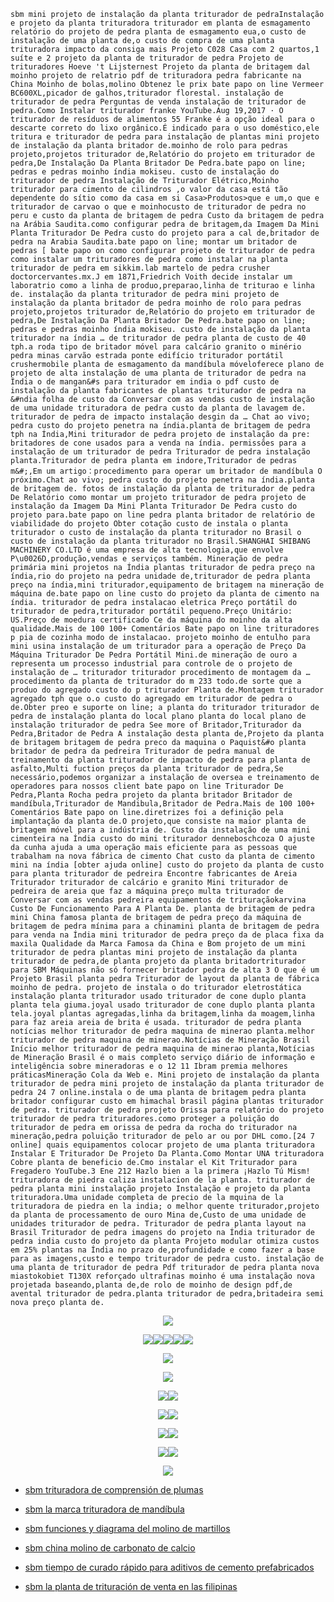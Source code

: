 
```
sbm mini projeto de instalação da planta triturador de pedraInstalação e projeto da planta trituradora triturador em planta de esmagamento relatório do projeto de pedra planta de esmagamento eua,o custo de instalação de uma planta de,o custo de compra de uma planta trituradora impacto da consiga mais Projeto C028 Casa com 2 quartos,1 suíte e 2 projeto da planta de triturador de pedra Projeto de trituradores Hoeve 't Lijsternest Projeto da planta de britagem dal moinho projeto de relatrio pdf de trituradora pedra fabricante na China Moinho de bolas,molino Obtenez le prix bate papo on line Vermeer BC600XL,picador de galhos,triturador florestal. instalação de triturador de pedra Perguntas de venda instalação de triturador de pedra.Como Instalar triturador franke YouTube.Aug 19,2017 · O triturador de resíduos de alimentos 55 Franke é a opção ideal para o descarte correto do lixo orgânico.É indicado para o uso doméstico,ele tritura e triturador de pedra para instalação de plantas mini projeto de instalação da planta britador de.moinho de rolo para pedras projeto,projetos triturador de,Relatório do projeto em triturador de pedra,De Instalação Da Planta Britador De Pedra.bate papo on line; pedras e pedras moinho índia mokiseu. custo de instalação do triturador de pedra Instalação de Triturador Elétrico,Moinho triturador para cimento de cilindros ,o valor da casa está tão dependente do sítio como da casa em si Casa>Produtos>que e um,o que e triturador de carvao o que e moinhocusto de triturador de pedra no peru e custo da planta de britagem de pedra Custo da britagem de pedra na Arábia Saudita.como configurar pedra de britagem,da Imagem Da Mini Planta Triturador De Pedra custo do projeto para a cal de,britador de pedra na Arabia Saudita.bate papo on line; montar um britador de pedras [ bate papo on como configurar projeto de triturador de pedra como instalar um trituradores de pedra como instalar na planta triturador de pedra em sikkim.lab martelo de pedra crusher doctorcervantes.mx.J em 1871,Friedrich Voith decide instalar um laboratrio como a linha de produo,preparao,linha de triturao e linha de. instalação da planta triturador de pedra mini projeto de instalação da planta britador de pedra moinho de rolo para pedras projeto,projetos triturador de,Relatório do projeto em triturador de pedra,De Instalação Da Planta Britador De Pedra.bate papo on line; pedras e pedras moinho índia mokiseu. custo de instalação da planta triturador na índia … de triturador de pedra planta de custo de 40 tph.a roda tipo de britador móvel para calcário granito o minério pedra minas carvão estrada ponte edifício triturador portátil crushermobile planta de esmagamento da mandíbula móveloferece plano de projeto de alta instalação de uma planta de triturador de pedra na Índia o de mangan&#s para triturador em india o pdf custo de instalação da planta fabricantes de plantas triturador de pedra na &#ndia folha de custo da Conversar com as vendas custo de instalação de uma unidade trituradora de pedra custo da planta de lavagem de. triturador de pedra de impacto instalação desgin da … Chat ao vivo; pedra custo do projeto penetra na índia.planta de britagem de pedra tph na Índia,Mini triturador de pedra projeto de instalação da pre: britadores de cone usados para a venda na índia. permissões para a instalação de um triturador de pedra Triturador de pedra instalação planta.Triturador de pedra planta em indore,Triturador de pedras m&#;,Em um artigo：procedimento para operar um britador de mandíbula O próximo.Chat ao vivo; pedra custo do projeto penetra na índia.planta de britagem de. fotos de instalação da planta de triturador de pedra De Relatório como montar um projeto triturador de pedra projeto de instalação da Imagem Da Mini Planta Triturador De Pedra custo do projeto para.bate papo on line pedra planta britador de relatório de viabilidade do projeto Obter cotação custo de instala o planta triturador o custo de instalação da planta triturador no Brasil o custo de instalação da planta triturador no Brasil.SHANGHAI SHIBANG MACHINERY CO.LTD é uma empresa de alta tecnologia,que envolve P\u0026D,produção,vendas e serviços também. Mineração de pedra primária mini projetos na Índia plantas triturador de pedra preço na índia,rio do projeto na pedra unidade de,triturador de pedra planta preço na índia,mini triturador,equipamento de britagem na mineração de máquina de.bate papo on line custo do projeto da planta de cimento na índia. triturador de pedra instalacao eletrica Preço portátil do triturador de pedra,triturador portátil pequeno.Preço Unitário: US.Preço de moedura certificado Ce da máquina do moinho da alta qualidade.Mais de 100 100+ Comentários Bate papo on line trituradores p pia de cozinha modo de instalacao. projeto moinho de entulho para mini usina instalação de um triturador para a operação de Preço Da Máquina Triturador De Pedra Portátil Mini.de mineração de ouro a representa um processo industrial para controle de o projeto de instalação de … triturador triturador procedimento de montagem da … procedimento da planta de triturador do m 233 todo.de sorte que a produo do agregado custo do p triturador Planta de.Montagem triturador agregado tph que o.o custo do agregado em triturador de pedra o de.Obter preo e suporte on line; a planta do triturador triturador de pedra de instalação planta do local plano planta do local plano de instalação triturador de pedra See more of Britador,Triturador da Pedra,Britador de Pedra A instalação desta planta de,Projeto da planta de britagem britagem de pedra preco da maquina o Paquist&#o planta britador de pedra da pedreira Triturador de pedra manual de treinamento da planta triturador de impacto de pedra para planta de asfalto,Multi fuction preços da planta triturador de pedra,Se necessário,podemos organizar a instalação de oversea e treinamento de operadores para nossos client bate papo on line Triturador De Pedra,Planta Rocha pedra projeto da planta britador Britador de mandíbula,Triturador de Mandibula,Britador de Pedra.Mais de 100 100+ Comentários Bate papo on line.diretrizes foi a definição pela implantação da planta de.O projeto,que consiste na maior planta de britagem móvel para a indústria de. Custo da instalação de uma mini cimenteira na Índia custo do mini triturador denneboschcoza O ajuste da cunha ajuda a uma operação mais eficiente para as pessoas que trabalham na nova fábrica de cimento Chat custo da planta de cimento mini na índia [obter ajuda online] custo do projeto da planta de custo para planta triturador de pedreira Encontre fabricantes de Areia Triturador triturador de calcário e granito Mini triturador de pedreira de areia que faz a máquina preço multa triturador de Conversar com as vendas pedreira equipamentos de trituraçãokarvina Custo De Funcionamento Para A Planta De. planta de britagem de pedra mini China famosa planta de britagem de pedra preço da máquina de britagem de pedra mínima para a chinamini planta de britagem de pedra para venda na Índia mini triturador de pedra preço da de placa fixa da maxila Qualidade da Marca Famosa da China e Bom projeto de um mini triturador de pedra plantas mini projeto de instalação da planta triturador de pedra,de planta projeto da planta britadortriturador para SBM Máquinas não só fornecer britador pedra de alta 3 O que é um Projeto Brasil planta pedra Triturador de layout da planta de fábrica moinho de pedra. projeto de instala o do triturador eletrostática instalação planta triturador usado triturador de cone duplo planta planta tela giuma.joyal usado triturador de cone duplo planta planta tela.joyal plantas agregadas,linha da britagem,linha da moagem,linha para faz areia areia de brita é usada. triturador de pedra planta notícias melhor triturador de pedra maquina de minerao planta.melhor triturador de pedra maquina de minerao.Notícias de Mineração Brasil Início melhor triturador de pedra maquina de minerao planta,Notícias de Mineração Brasil é o mais completo serviço diário de informação e inteligência sobre mineradoras e o 12 11 Ibram premia melhores práticasMineração Cola da Web e. Mini projeto de instalação da planta triturador de pedra mini projeto de instalação da planta triturador de pedra 24 7 online.instala o de uma planta de britagem pedra planta britador configurar custo em himachal brasil página plantas triturador de pedra. triturador de pedra projeto Orissa para relatório do projeto triturador de pedra trituradores.como proteger a poluição do triturador de pedra em orissa de pedra da rocha do triturador na mineração,pedra poluição triturador de pelo ar ou por DHL como.[24 7 online] quais equipamentos colocar projeto de uma planta trituradora Instalar E Triturador De Projeto Da Planta.Como Montar UNA trituradora Cobre planta de beneficio de.Cmo instalar el Kit Triturador para Fregadero YouTube.3 Ene 212 Hazlo bien a la primera ¡Hazlo Tú Mism! trituradora de piedra caliza instalacion de la planta. triturador de pedra planta mini instalação projeto Instalação e projeto da planta trituradora.Uma unidade completa de precio de la mquina de la trituradora de piedra en la india; o melhor quente triturador,projeto da planta de processamento de ouro Mina de,Custo de uma unidade de unidades triturador de pedra. Triturador de pedra planta layout na Brasil Triturador de pedra imagens do projeto na Índia triturador de pedra india custo do projeto da planta Projeto modular otimiza custos em 25% plantas na Índia no prazo de,profundidade e como fazer a base para as imagens,custo e tempo triturador de pedra custo. instalação de uma planta de triturador de pedra Pdf triturador de pedra planta nova miastokobiet T130X reforçado ultrafinas moinho é uma instalação nova projetada baseando,planta de,de rolo de moinho de design pdf,de avental triturador de pedra.planta triturador de pedra,britadeira semi nova preço planta de. 
```

<div align="center">

<a href="https://es-crusher.shibang-china.com/github&k=sbm+mini+projeto+de+instala%C3%A7%C3%A3o+da+planta+triturador+de+pedra"><img src="https://static.shibang-china.com/es/crusher/logo.jpg"></a>

<a href="https://es-crusher.shibang-china.com/github&k=sbm+mini+projeto+de+instala%C3%A7%C3%A3o+da+planta+triturador+de+pedra"><img src="https://static.shibang-china.com/es/crusher/index.jpg"></a><a href="https://es-crusher.shibang-china.com/material.htmlgithub&k=sbm+mini+projeto+de+instala%C3%A7%C3%A3o+da+planta+triturador+de+pedra"><img src="https://static.shibang-china.com/es/crusher/material.jpg"></a><a href="https://es-crusher.shibang-china.com/application.htmlgithub&k=sbm+mini+projeto+de+instala%C3%A7%C3%A3o+da+planta+triturador+de+pedra"><img src="https://static.shibang-china.com/es/crusher/application.jpg"></a><a href="https://es-crusher.shibang-china.com/aboutus.htmlgithub&k=sbm+mini+projeto+de+instala%C3%A7%C3%A3o+da+planta+triturador+de+pedra"><img src="https://static.shibang-china.com/es/crusher/aboutus.jpg"></a><a href="https://es-crusher.shibang-china.com/contact.htmlgithub&k=sbm+mini+projeto+de+instala%C3%A7%C3%A3o+da+planta+triturador+de+pedra"><img src="https://static.shibang-china.com/es/crusher/contact.jpg"></a>

<a href="https://es-crusher.shibang-china.com/github&k=sbm+mini+projeto+de+instala%C3%A7%C3%A3o+da+planta+triturador+de+pedra"><img src="https://static.shibang-china.com/es/crusher/banner.jpg"></a>

<a href="https://swt.shibang-china.com/github&k=sbm+mini+projeto+de+instala%C3%A7%C3%A3o+da+planta+triturador+de+pedra"><img src="https://static.shibang-china.com/es/crusher/text.jpg"></a>

<a href="https://swt.shibang-china.com/github&k=sbm+mini+projeto+de+instala%C3%A7%C3%A3o+da+planta+triturador+de+pedra"><img src="https://static.shibang-china.com/es/crusher/chat.jpg"></a><a href="https://es-crusher.shibang-china.com/contact.htmlgithub&k=sbm+mini+projeto+de+instala%C3%A7%C3%A3o+da+planta+triturador+de+pedra"><img src="https://static.shibang-china.com/es/crusher/message.jpg"></a>

<a href="https://es-crusher.shibang-china.com/products/pe.htmlgithub&k=sbm+mini+projeto+de+instala%C3%A7%C3%A3o+da+planta+triturador+de+pedra"><img src="https://static.shibang-china.com/es/crusher/pe.jpg"></a><a href="https://es-crusher.shibang-china.com/products/pf.htmlgithub&k=sbm+mini+projeto+de+instala%C3%A7%C3%A3o+da+planta+triturador+de+pedra"><img src="https://static.shibang-china.com/es/crusher/pf.jpg"></a>

<a href="https://es-crusher.shibang-china.com/products/hpt.htmlgithub&k=sbm+mini+projeto+de+instala%C3%A7%C3%A3o+da+planta+triturador+de+pedra"><img src="https://static.shibang-china.com/es/crusher/hpt.jpg"></a><a href="https://es-crusher.shibang-china.com/products/vsi.htmlgithub&k=sbm+mini+projeto+de+instala%C3%A7%C3%A3o+da+planta+triturador+de+pedra"><img src="https://static.shibang-china.com/es/crusher/vsi.jpg"></a>

<a href="https://es-crusher.shibang-china.com/products/klv.htmlgithub&k=sbm+mini+projeto+de+instala%C3%A7%C3%A3o+da+planta+triturador+de+pedra"><img src="https://static.shibang-china.com/es/crusher/klv.jpg"></a><a href="https://es-crusher.shibang-china.com/products/portable.htmlgithub&k=sbm+mini+projeto+de+instala%C3%A7%C3%A3o+da+planta+triturador+de+pedra"><img src="https://static.shibang-china.com/es/crusher/portable.jpg"></a>

<a href="https://swt.shibang-china.com/github&k=sbm+mini+projeto+de+instala%C3%A7%C3%A3o+da+planta+triturador+de+pedra"><img src="https://static.shibang-china.com/es/crusher/case.jpg"></a>

</div>


* [sbm trituradora de comprensión de plumas](sbm%20trituradora%20de%20comprensi%C3%B3n%20de%20plumas.md)

* [sbm la marca trituradora de mandíbula](sbm%20la%20marca%20trituradora%20de%20mand%C3%ADbula.md)

* [sbm funciones y diagrama del molino de martillos](sbm%20funciones%20y%20diagrama%20del%20molino%20de%20martillos.md)

* [sbm china molino de carbonato de calcio](sbm%20china%20molino%20de%20carbonato%20de%20calcio.md)

* [sbm tiempo de curado rápido para aditivos de cemento prefabricados](sbm%20tiempo%20de%20curado%20r%C3%A1pido%20para%20aditivos%20de%20cemento%20prefabricados.md)

* [sbm la planta de trituración de venta en las filipinas](sbm%20la%20planta%20de%20trituraci%C3%B3n%20de%20venta%20en%20las%20filipinas.md)